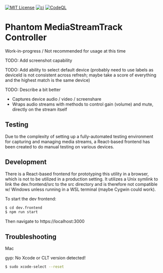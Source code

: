 [![MIT License][license-image]][license-url]
[![ci][ci-image]][ci-url]
[![CodeQL][codeql-image]][codeql-url]

[license-image]: https://img.shields.io/github/license/zenosmosis/media-stream-track-controller
[license-url]: https://raw.githubusercontent.com/zenOSmosis/media-stream-track-controller/main/LICENSE
[ci-image]: https://github.com/zenosmosis/media-stream-track-controller/actions/workflows/ci.yml/badge.svg
[ci-url]: https://github.com/zenOSmosis/media-stream-track-controller/actions/workflows/ci.yml
[codeql-image]: https://github.com/zenosmosis/media-stream-track-controller/workflows/CodeQL/badge.svg
[codeql-url]: https://github.com/zenOSmosis/media-stream-track-controller/actions/workflows/codeql-analysis.yml

# Phantom MediaStreamTrack Controller

Work-in-progress / Not recommended for usage at this time

TODO: Add screenshot capability

TODO: Add ability to select default device (probably need to use labels as deviceId is not consistent across refresh; maybe take a score of everything and the highest match is the same device)

TODO: Describe a bit better

- Captures device audio / video / screenshare
- Wraps audio streams with methods to control gain (volume) and mute, directly on the stream itself

## Testing

Due to the complexity of setting up a fully-automated testing environment for capturing and managing media streams, a React-based frontend has been created to do manual testing on various devices.

## Development

There is a React-based frontend for prototyping this utility in a browser, which is not to be utilized in a production setting.  It utilizes a Unix symlink to link the dev.frontend/src to the src directory and is therefore not compatible w/ Windows unless running in a WSL terminal (maybe Cygwin could work).

To start the dev frontend:

```bash
$ cd dev.frontend
$ npm run start
```

Then navigate to https://localhost:3000

## Troubleshooting

Mac

gyp: No Xcode or CLT version detected!

```bash
$ sudo xcode-select --reset
```

